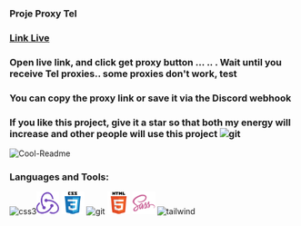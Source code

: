 <h3>Proje Proxy Tel <h3/> <a href="https://amirmohamadhejazi.github.io/Proxy-Tel-React/">Link Live</a>

<h3 align="left">Open live link, and click get proxy button ... .. . Wait until you receive Tel proxies.. some proxies don't work, test</h3>
<h3 align="left">You can copy the proxy link or save it via the Discord webhook </h3>

<h3 align="left">If you like this project, give it a star so that both my energy will increase and other people will use this project <img src="https://user-images.githubusercontent.com/5713670/87202985-820dcb80-c2b6-11ea-9f56-7ec461c497c3.gif" alt="git" width="30" height="30" /></h3>
<img src="https://github.com/mayankchaudhary26/Cool-Readme-ideas/raw/master/data/lofi.gif" alt="Cool-Readme" />




 


<h3 align="left">Languages and Tools:</h3>
<p align="left">
<img src="https://camo.githubusercontent.com/cda2bff49eb0cd388393e08dd91cc3cf461f095e387d3fdcb8648ab0418010aa/68747470733a2f2f692e67697068792e636f6d2f6d656469612f654e41736a4f353574506267616f72376d612f323030772e77656270" alt="css3" width="40" height="40"/><img src="https://raw.githubusercontent.com/devicons/devicon/master/icons/redux/redux-original.svg" alt="redux" width="40" height="40"/>
<img src="https://raw.githubusercontent.com/devicons/devicon/master/icons/css3/css3-original-wordmark.svg" alt="css3" width="40" height="40"/>
<img src="https://www.vectorlogo.zone/logos/git-scm/git-scm-icon.svg" alt="git" width="40" height="40"/>
<img src="https://raw.githubusercontent.com/devicons/devicon/master/icons/html5/html5-original-wordmark.svg" alt="html5" width="40" height="40"/> 
<img src="https://raw.githubusercontent.com/devicons/devicon/master/icons/sass/sass-original.svg" alt="sass" width="40" height="40"/>
<img src="https://www.vectorlogo.zone/logos/tailwindcss/tailwindcss-icon.svg" alt="tailwind" width="40" height="40"/>
</p>


